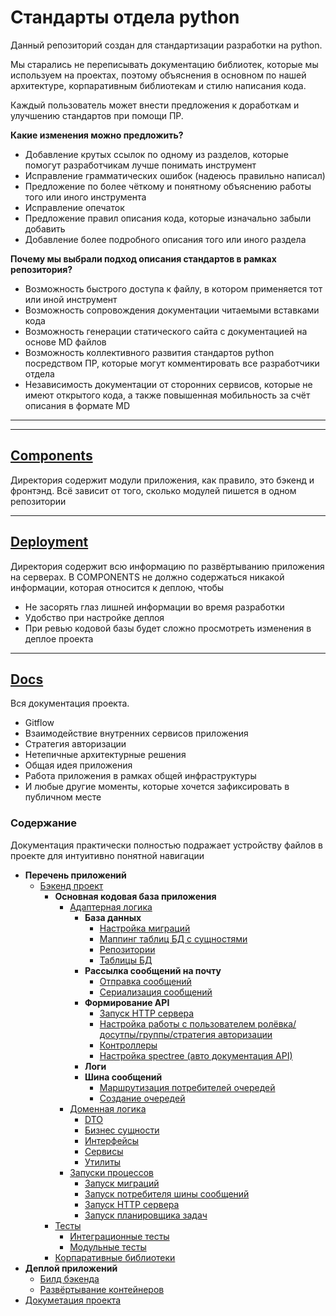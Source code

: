 # Стандарты отдела python

Данный репозиторий создан для стандартизации разработки на python. 

Мы старались не переписывать документацию библиотек, которые мы используем на проектах, поэтому объяснения в основном по нашей архитектуре, корпаративным библиотекам и стилю написания кода.

Каждый пользователь может внести предложения к доработкам и улучшению стандартов при помощи ПР.

**Какие изменения можно предложить?**
- Добавление крутых ссылок по одному из разделов, которые помогут разработчикам лучше понимать инструмент
- Исправление грамматических ошибок (надеюсь правильно написал)
- Предложение по более чёткому и понятному объяснению работы того или иного инструмента
- Исправление опечаток
- Предложение правил описания кода, которые изначально забыли добавить
- Добавление более подробного описания того или иного раздела


**Почему мы выбрали подход описания стандартов в рамках репозитория?**
- Возможность быстрого доступа к файлу, в котором применяется тот или иной инструмент
- Возможность сопровождения документации читаемыми вставками кода
- Возможность генерации статического сайта с документацией на основе MD файлов
- Возможность коллективного развития стандартов python посредством ПР, которые могут комментировать все разработчики отдела
- Независимость документации от сторонних сервисов, которые не имеют открытого кода, а также повышенная мобильность за счёт описания в формате MD



---
---

## [Components](./docs/components/)
Директория содержит модули приложения, как правило, это бэкенд и фронтэнд. 
Всё зависит от того, сколько модулей пишется в одном репозитории

---

## [Deployment](./docs/deployment/)
Директория содержит всю информацию по развёртыванию приложения на серверах. В COMPONENTS не должно содержаться никакой информации, которая относится к деплою, чтобы 
- Не засорять глаз лишней информации во время разработки
- Удобство при настройке деплоя
- При ревью кодовой базы будет сложно просмотреть изменения в деплое проекта

---

## [Docs](./docs/docs/)
Вся документация проекта.
- Gitflow
- Взаимодействие внутренних сервисов приложения
- Стратегия авторизации
- Нетепичные архитектурные решения
- Общая идея приложения
- Работа приложения в рамках общей инфраструктуры
- И любые другие моменты, которые хочется зафиксировать в публичном месте 


### Содержание
Документация практически полностью подражает устройству файлов в проекте для интуитивно понятной навигации



* **Перечень приложений**
    * [Бэкенд проект](./docs/components/backend/basic.md)
        * **Основная кодовая база приложения**
            * [Адаптерная логика](./docs/components/backend/project/adapters/basic.md)
                * **База данных**
                    * [Настройка миграций](./docs/components/backend/project/adapters/database/alembic.md)
                    * [Маппинг таблиц БД с сущностями](./docs/components/backend/project/adapters/database/mapping.md)
                    * [Репозитории](./docs/components/backend/project/adapters/database/repositories.md)
                    * [Таблицы БД](./docs/components/backend/project/adapters/database/tables.md)
                * **Рассылка сообщений на почту**
                    * [Отправка сообщений](./docs/components/backend/project/adapters/email_sender/sender.md)
                    * [Сериализация сообщений](./docs/components/backend/project/adapters/email_sender/serializer.md)
                * **Формирование API**
                    * [Запуск HTTP сервера](./docs/components/backend/project/adapters/http_api/app.md)
                    * [Настройка работы с пользователем ролёвка/досутпы/группы/стратегия авторизации](./docs/components/backend/project/adapters/http_api/auth.md)
                    * [Контроллеры](./docs/components/backend/project/adapters/http_api/controllers.md)
                    * [Настройка spectree (авто документация API)](./docs/components/backend/project/adapters/http_api/spectree.md)
                * **Логи**
                * **Шина сообщений**
                    * [Маршрутизация потребителей очередей](./docs/components/backend/project/adapters/message_bus/consumers.md)
                    * [Создание очередей](./docs/components/backend/project/adapters/message_bus/scheme.md)
            * [Доменная логика](./docs/components/backend/project/application/basic.md)
                * [DTO](./docs/components/backend/project/application/dto.md)
                * [Бизнес сущности](./docs/components/backend/project/application/entities.md)
                * [Интерфейсы](./docs/components/backend/project/application/interfaces.md)
                * [Сервисы](./docs/components/backend/project/application/services.md)
                * [Утилиты](./docs/components/backend/project/application/utils.md)
            * [Запуски процессов](./docs/components/backend/project/composites/basic.md)
                * [Запуск миграций](./docs/components/backend/project/composites/alembic_runner.md)
                * [Запуск потребителя шины сообщений](./docs/components/backend/project/composites/consumer.md)
                * [Запуск HTTP сервера](./docs/components/backend/project/composites/http_api.md)
                * [Запуск планировщика задач](./docs/components/backend/project/composites/scheduler.md)
        * [Тесты](./docs/components/backend/tests/basic.md)
            * [Интеграционные тесты](./docs/components/backend/tests/integration.md)
            * [Модульные тесты](./docs/components/backend/tests/unit.md)
        * [Корпаративные библиотеки](./docs/components/backend/ssd_libs/basic.md)
            <!-- * TODO: реализовать после завершения описания библиотек и рефакторинга -->
* **Деплой приложений**
    * [Билд бэкенда](./docs/deployment/backend.md)
    * [Развёртывание контейнеров](./docs/deployment/backend.md)
* [Докуметация проекта](./docs/docs/base.md)